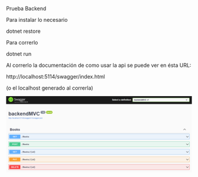 Prueba Backend 

Para instalar lo necesario

dotnet restore

Para correrlo

dotnet run 


Al correrlo la documentación de como usar la api se puede ver en ésta URL: 

http://localhost:5114/swagger/index.html

(o el localhost generado al correrla)

![alt text](image.png)